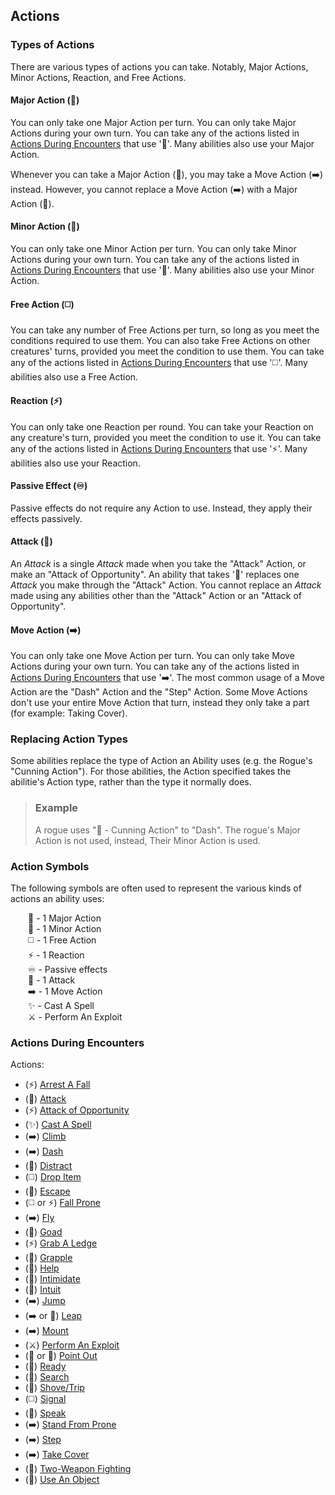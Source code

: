 ## Actions

### Types of Actions

There are various types of actions you can take. Notably, Major Actions, Minor Actions, Reaction, and Free Actions.

#### Major Action (🔷)

You can only take one Major Action per turn. You can only take Major Actions during your own turn. You can take any of the actions listed in [Actions During Encounters](#actions-during-encounters) that use '🔷'. Many abilities also use your Major Action.

Whenever you can take a Major Action (🔷), you may take a Move Action (➡️) instead. However, you cannot replace a Move Action (➡️) with a Major Action (🔷).

#### Minor Action (🔵)

You can only take one Minor Action per turn. You can only take Minor Actions during your own turn. You can take any of the actions listed in [Actions During Encounters](#actions-during-encounters) that use '🔵'. Many abilities also use your Minor Action.

#### Free Action (◻️)

You can take any number of Free Actions per turn, so long as you meet the conditions required to use them. You can also take Free Actions on other creatures' turns, provided you meet the condition to use them. You can take any of the actions listed in [Actions During Encounters](#actions-during-encounters) that use '◻️'. Many abilities also use a Free Action.

#### Reaction (⚡)

You can only take one Reaction per round. You can take your Reaction on any creature's turn, provided you meet the condition to use it. You can take any of the actions listed in [Actions During Encounters](#actions-during-encounters) that use '⚡'. Many abilities also use your Reaction.

#### Passive Effect (♾️)

Passive effects do not require any Action to use. Instead, they apply their effects passively.

#### Attack (🔺)

An *Attack* is a single *Attack* made when you take the "Attack" Action, or make an "Attack of Opportunity". An ability that takes '🔺' replaces one *Attack* you make through the "Attack" Action. You cannot replace an *Attack* made using any abilities other than the "Attack" Action or an "Attack of Opportunity".

#### Move Action (➡️)

You can only take one Move Action per turn. You can only take Move Actions during your own turn. You can take any of the actions listed in [Actions During Encounters](#actions-during-encounters) that use '➡️'. The most common usage of a Move Action are the "Dash" Action and the "Step" Action. Some Move Actions don't use your entire Move Action that turn, instead they only take a part (for example: Taking Cover).

### Replacing Action Types

Some abilities replace the type of Action an Ability uses (e.g. the Rogue's "Cunning Action"). For those abilities, the Action specified takes the abilitie's Action type, rather than the type it normally does.

> ### Example
> 
> A rogue uses "🔵 - Cunning Action" to "Dash". The rogue's Major Action is not used, instead, Their Minor Action is used.

### Action Symbols

The following symbols are often used to represent the various kinds of actions an ability uses:

&emsp;&emsp;🔷 - 1 Major Action  
&emsp;&emsp;🔵 - 1 Minor Action  
&emsp;&emsp;◻️ - 1 Free Action  
&emsp;&emsp;⚡ - 1 Reaction  
&emsp;&emsp;♾️ - Passive effects  
&emsp;&emsp;🔺 - 1 Attack  
&emsp;&emsp;➡️ - 1 Move Action  
&emsp;&emsp;✨ - Cast A Spell  
&emsp;&emsp;⚔️ - Perform An Exploit  

### Actions During Encounters

Actions:
* (⚡) [Arrest A Fall](./Actions/Arrest%20A%20Fall.md)
* (🔷) [Attack](./Actions/Attack.md)
* (⚡) [Attack of Opportunity](./Actions/Attacks%20of%20Opportunity.md)
* (✨) [Cast A Spell](./Actions/Cast%20A%20Spell.md)
* (➡️) [Climb](./Actions/Climb.md)
* (➡️) [Dash](./Actions/Dash.md)
* (🔷) [Distract](./Actions/Distract.md)
* (◻️) [Drop Item](./Actions/Drop%20Item.md)
* (🔷) [Escape](./Actions/Escape.md)
* (◻️ or ⚡) [Fall Prone](./Actions/Fall%20Prone.md)
* (➡️) [Fly](./Actions/Fly.md)
* (🔺) [Goad](./Actions/Goad.md)
* (⚡) [Grab A Ledge](./Actions/Grab%20A%20Ledge.md)
* (🔺) [Grapple](./Actions/Grapple.md)
* (🔷) [Help](./Actions/Help.md)
* (🔺) [Intimidate](./Actions/Intimidate.md)
* (🔷) [Intuit](./Actions/Intuit.md)
* (➡️) [Jump](./Actions/Jump.md)
* (➡️ or 🔵) [Leap](./Actions/Leap.md)
* (➡️) [Mount](./Actions/Mount.md)
* (⚔️) [Perform An Exploit](./Actions/Perform%20An%20Exploit.md)
* (🔷 or 🔵) [Point Out](./Actions/Point%20Out.md)
* (🔷) [Ready](./Actions/Ready.md)
* (🔷) [Search](./Actions/Search.md)
* (🔺) [Shove/Trip](./Actions/Shove%20or%20Trip.md)
* (◻️) [Signal](./Actions/Signal.md)
* (🔷) [Speak](./Actions/Speak.md)
* (➡️) [Stand From Prone](./Actions/Stand%20From%20Prone.md)
* (➡️) [Step](./Actions/Step.md)
* (➡️) [Take Cover](./Actions/Take%20Cover.md)
* (🔵) [Two-Weapon Fighting](./Actions/Two-Weapon%20Fighting.md)
* (🔷) [Use An Object](./Actions/Use%20An%20Object.md)

